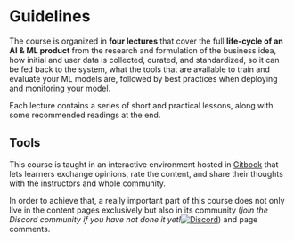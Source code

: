 # Guidelines

The course is organized in **four lectures** that cover the full **life-cycle of an AI & ML product** from the research and formulation of the business idea, how initial and user data is collected, curated, and standardized, so it can be fed back to the system, what the tools that are available to train and evaluate your ML models are, followed by best practices when deploying and monitoring your model.

Each lecture contains a series of short and practical lessons, along with some recommended readings at the end.

## Tools

This course is taught in an interactive environment hosted in [Gitbook](https://www.gitbook.com/) that lets learners exchange opinions, rate the content, and share their thoughts with the instructors and whole community. 

In order to achieve that, a really important part of this course does not only live in the content pages exclusively but also in its community  \(_join the Discord community if you have not done it yet!_[![Discord](https://camo.githubusercontent.com/721a04c8d44d23c9284fbe1eac71f39b6f544db7/68747470733a2f2f696d672e736869656c64732e696f2f646973636f72642f3436333735323832303032363337363230322e7376673f6c6162656c3d266c6f676f3d646973636f7264266c6f676f436f6c6f723d66666666666626636f6c6f723d373338394438266c6162656c436f6c6f723d364137454332)](https://discord.gg/gP6z2nR)\) and page comments.

